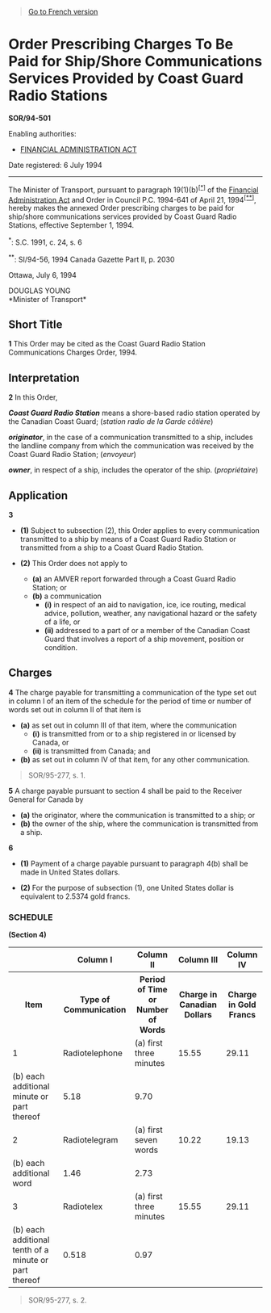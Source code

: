> [Go to French version](/fr/Règlements/Décrets,%20ordonnances%20et%20règlements%20statutaires/94/501.md)

# Order Prescribing Charges To Be Paid for Ship/Shore Communications Services Provided by Coast Guard Radio Stations

**SOR/94-501**

Enabling authorities: 
- [FINANCIAL ADMINISTRATION ACT](/en/Acts/Revised%20Statutes%20of%20Canada/F/F-11.md)

Date registered: 6 July 1994

----------

The Minister of Transport, pursuant to paragraph 19(1)(b)<sup><a href='#fn_SOR-94-501_e_hq_5264'>[*]</a></sup> of the [Financial Administration Act](/en/Acts/Revised%20Statutes%20of%20Canada/F/F-11.md) and Order in Council P.C. 1994-641 of April 21, 1994<sup><a href='#fn_SOR-94-501_e_hq_5265'>[**]</a></sup>, hereby makes the annexed Order prescribing charges to be paid for ship/shore communications services provided by Coast Guard Radio Stations, effective September 1, 1994.

<a name='fn_SOR-94-501_e_hq_5264'><sup>*</sup></a>: S.C. 1991, c. 24, s. 6<br />

<a name='fn_SOR-94-501_e_hq_5265'><sup>**</sup></a>: SI/94-56, 1994 Canada Gazette Part II, p. 2030<br />

Ottawa, July 6, 1994


<p>DOUGLAS YOUNG<br />*Minister of Transport*<br /></p>




## Short Title


**1** This Order may be cited as the Coast Guard Radio Station Communications Charges Order, 1994.




## Interpretation


**2** In this Order,

***Coast Guard Radio Station*** means a shore-based radio station operated by the Canadian Coast Guard; (*station radio de la Garde côtière*)

***originator***, in the case of a communication transmitted to a ship, includes the landline company from which the communication was received by the Coast Guard Radio Station; (*envoyeur*)

***owner***, in respect of a ship, includes the operator of the ship. (*propriétaire*)




## Application


**3** 

- **(1)** Subject to subsection (2), this Order applies to every communication transmitted to a ship by means of a Coast Guard Radio Station or transmitted from a ship to a Coast Guard Radio Station.

- **(2)** This Order does not apply to
	- **(a)** an AMVER report forwarded through a Coast Guard Radio Station; or
	- **(b)** a communication
		- **(i)** in respect of an aid to navigation, ice, ice routing, medical advice, pollution, weather, any navigational hazard or the safety of a life, or
		- **(ii)** addressed to a part of or a member of the Canadian Coast Guard that involves a report of a ship movement, position or condition.




## Charges


**4** The charge payable for transmitting a communication of the type set out in column I of an item of the schedule for the period of time or number of words set out in column II of that item is
- **(a)** as set out in column III of that item, where the communication
	- **(i)** is transmitted from or to a ship registered in or licensed by Canada, or
	- **(ii)** is transmitted from Canada; and
- **(b)** as set out in column IV of that item, for any other communication.
> SOR/95-277, s. 1.




**5** A charge payable pursuant to section 4 shall be paid to the Receiver General for Canada by
- **(a)** the originator, where the communication is transmitted to a ship; or
- **(b)** the owner of the ship, where the communication is transmitted from a ship.



**6** 

- **(1)** Payment of a charge payable pursuant to paragraph 4(b) shall be made in United States dollars.

- **(2)** For the purpose of subsection (1), one United States dollar is equivalent to 2.5374 gold francs.




### **SCHEDULE** 
**(Section 4)**
<table>
<tr>
<th></th>
<th>Column I</th>
<th>Column II</th>
<th>Column III</th>
<th>Column IV</th>
</tr>
<tr>
<th>Item</th>
<th>Type of Communication</th>
<th>Period of Time or Number of Words</th>
<th>Charge in Canadian Dollars</th>
<th>Charge in Gold Francs</th>
</tr>
<tr>
<td>1</td>
<td>Radiotelephone</td>
<td>(a) first three minutes</td>
<td>15.55</td>
<td>29.11</td>
</tr>
<tr>
<td>(b) each additional minute or part thereof</td>
<td>5.18</td>
<td>9.70</td>
</tr>
<tr>
<td>2</td>
<td>Radiotelegram</td>
<td>(a) first seven words</td>
<td>10.22</td>
<td>19.13</td>
</tr>
<tr>
<td>(b) each additional word</td>
<td>1.46</td>
<td>2.73</td>
</tr>
<tr>
<td>3</td>
<td>Radiotelex</td>
<td>(a) first three minutes</td>
<td>15.55</td>
<td>29.11</td>
</tr>
<tr>
<td>(b) each additional tenth of a minute or part thereof</td>
<td>0.518</td>
<td>0.97</td>
</tr>
</table>

> SOR/95-277, s. 2.


